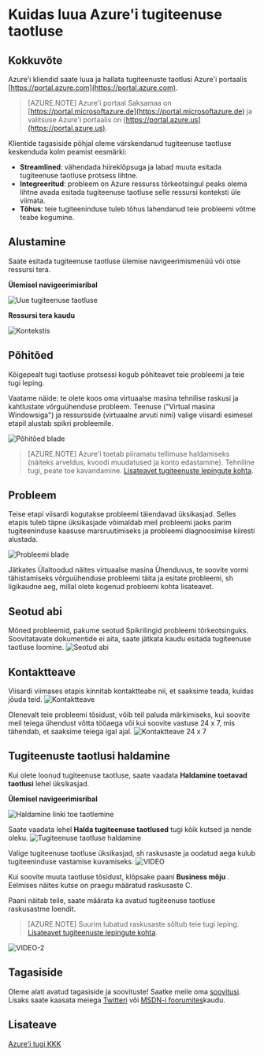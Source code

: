 <properties
     pageTitle="Kuidas luua Azure'i tugiteenuse taotluse | Microsoft Azure'i"
     description="Kuidas luua Azure'i tugiteenuse taotluse."
     services="Azure Supportability"
     documentationCenter=""
     authors="ganganarayanan"
     manager="scotthit"
     editor=""/>

<tags
     ms.service="azure-supportability"
     ms.workload="na"
     ms.tgt_pltfrm="na"
     ms.devlang="na"
     ms.topic="article"
     ms.date="10/25/2016"
     ms.author="gangan"/>

# <a name="how-to-create-an-azure-support-request"></a>Kuidas luua Azure'i tugiteenuse taotluse

## <a name="summary"></a>Kokkuvõte
Azure'i kliendid saate luua ja hallata tugiteenuste taotlusi Azure'i portaalis [https://portal.azure.com](https://portal.azure.com).
>[AZURE.NOTE] Azure'i portaal Saksamaa on [https://portal.microsoftazure.de](https://portal.microsoftazure.de) ja valitsuse Azure'i portaalis on [https://portal.azure.us](https://portal.azure.us).

Klientide tagasiside põhjal oleme värskendanud tugiteenuse taotluse keskenduda kolm peamist eesmärki:

- **Streamlined**: vähendada hiireklõpsuga ja labad muuta esitada tugiteenuse taotluse protsess lihtne.
- **Integreeritud**: probleem on Azure ressurss tõrkeotsingul peaks olema lihtne avada esitada tugiteenuse taotluse selle ressursi konteksti üle viimata.
- **Tõhus**: teie tugiteeninduse tuleb tõhus lahendanud teie probleemi võtme teabe kogumine.

## <a name="getting-started"></a>Alustamine
Saate esitada tugiteenuse taotluse ülemise navigeerimismenüü või otse ressursi tera.

**Ülemisel navigeerimisribal**

![Uue tugiteenuse taotluse](./media/how-to-create-azure-support-request/NewSupportRequest.png)

**Ressursi tera kaudu**

![Kontekstis](./media/how-to-create-azure-support-request/Incontext.png)

## <a name="basics"></a>Põhitõed
Kõigepealt tugi taotluse protsessi kogub põhiteavet teie probleemi ja teie tugi leping.

Vaatame näide: te olete koos oma virtuaalse masina tehnilise raskusi ja kahtlustate võrguühenduse probleem.
Teenuse ("Virtual masina Windowsiga") ja ressursside (virtuaalne arvuti nimi) valige viisardi esimesel etapil alustab spikri probleemile.

![Põhitõed blade](./media/how-to-create-azure-support-request/Basics.png)

>[AZURE.NOTE] Azure'i toetab piiramatu tellimuse haldamiseks (näiteks arveldus, kvoodi muudatused ja konto edastamine). Tehniline tugi, peate toe kavandamine. [Lisateavet tugiteenuste lepingute kohta](https://azure.microsoft.com/support/plans).

## <a name="problem"></a>Probleem
Teise etapi viisardi kogutakse probleemi täiendavad üksikasjad. Selles etapis tuleb täpne üksikasjade võimaldab meil probleemi jaoks parim tugiteeninduse kaasuse marsruutimiseks ja probleemi diagnoosimise kiiresti alustada.

![Probleemi blade](./media/how-to-create-azure-support-request/Problem.png)

Jätkates Ülaltoodud näites virtuaalse masina Ühenduvus, te soovite vormi tähistamiseks võrguühenduse probleemi täita ja esitate probleemi, sh ligikaudne aeg, millal olete kogenud probleemi kohta lisateavet.

## <a name="related-help"></a>Seotud abi
Mõned probleemid, pakume seotud Spikrilingid probleemi tõrkeotsinguks. Soovitatavate dokumentide ei aita, saate jätkata kaudu esitada tugiteenuse taotluse loomine.
![Seotud abi](./media/how-to-create-azure-support-request/RelatedHelp.png)

## <a name="contact-information"></a>Kontaktteave
Viisardi viimases etapis kinnitab kontaktteabe nii, et saaksime teada, kuidas jõuda teid.
![Kontaktteave](./media/how-to-create-azure-support-request/ContactInformation.png)

Olenevalt teie probleemi tõsidust, võib teil paluda märkimiseks, kui soovite meil teiega ühendust võtta tööaega või kui soovite vastuse 24 x 7, mis tähendab, et saaksime teiega igal ajal.
![Kontaktteave 24 x 7](./media/how-to-create-azure-support-request/ContactInformation-2.png)

## <a name="manage-support-requests"></a>Tugiteenuste taotlusi haldamine
Kui olete loonud tugiteenuse taotluse, saate vaadata **Haldamine toetavad taotlusi** lehel üksikasjad.

**Ülemisel navigeerimisribal**

![Haldamine linki toe taotlemine](./media/how-to-create-azure-support-request/ManageSupportRequest-link.png)

Saate vaadata lehel **Halda tugiteenuse taotlused** tugi kõik kutsed ja nende oleku.
![Tugiteenuse taotluse haldamine](./media/how-to-create-azure-support-request/ManageSupportRequest.png)

Valige tugiteenuse taotluse üksikasjad, sh raskusaste ja oodatud aega kulub tugiteeninduse vastamise kuvamiseks.
![VIDEO](./media/how-to-create-azure-support-request/VID.png)

Kui soovite muuta taotluse tõsidust, klõpsake paani **Business mõju** . Eelmises näites kutse on praegu määratud raskusaste C.

Paani näitab teile, saate määrata ka avatud tugiteenuse taotluse raskusastme loendit.

>[AZURE.NOTE] Suurim lubatud raskusaste sõltub teie tugi leping. [Lisateavet tugiteenuste lepingute kohta](https://azure.microsoft.com/support/plans).

![VIDEO-2](./media/how-to-create-azure-support-request/VID-2.png)

## <a name="feedback"></a>Tagasiside
Oleme alati avatud tagasiside ja soovituste! Saatke meile oma [soovitusi](https://feedback.azure.com/forums/266794-support-feedback). Lisaks saate kaasata meiega [Twitteri](https://twitter.com/azuresupport) või [MSDN-i foorumites](https://social.msdn.microsoft.com/Forums/azure)kaudu.

## <a name="learn-more"></a>Lisateave
[Azure'i tugi KKK](https://azure.microsoft.com/support/faq)
